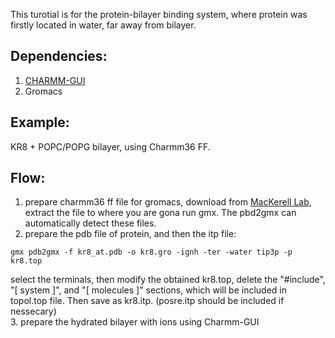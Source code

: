 This turotial is for the protein-bilayer binding system, where protein was firstly located in water, far away from bilayer.

## Dependencies:   
1. [CHARMM-GUI](https://www.charmm-gui.org/)   
2. Gromacs   

## Example:
KR8 + POPC/POPG bilayer, using Charmm36 FF.   

## Flow:
1. prepare charmm36 ff file for gromacs, download from [MacKerell Lab](https://mackerell.umaryland.edu/charmm_ff.html), extract the file to where you are gona run gmx. The pbd2gmx can automatically detect these files.      
2. prepare the pdb file of protein, and then the itp file:   
```
gmx pdb2gmx -f kr8_at.pdb -o kr8.gro -ignh -ter -water tip3p -p kr8.top   
```
select the terminals, then modify the obtained kr8.top, delete the "#include", "[ system ]", and "[ molecules ]" sections, which will be included in topol.top file. Then save as kr8.itp. (posre.itp should be included if nessecary)   
3. prepare the hydrated bilayer with ions using Charmm-GUI   

